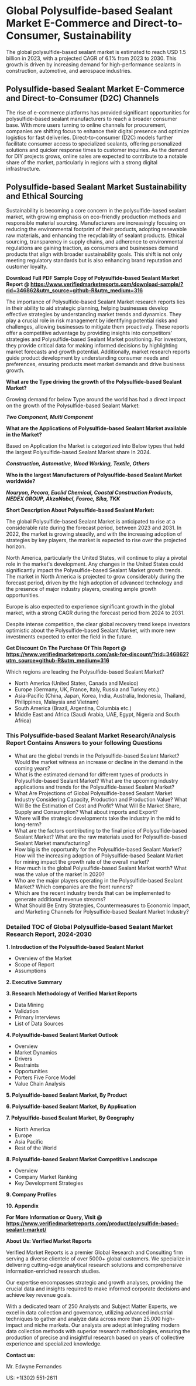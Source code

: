 <h1>Global Polysulfide-based Sealant Market E-Commerce and Direct-to-Consumer, Sustainability</h1><p class=""><p>The global polysulfide-based sealant market is estimated to reach USD 1.5 billion in 2023, with a projected CAGR of 6.1% from 2023 to 2030. This growth is driven by increasing demand for high-performance sealants in construction, automotive, and aerospace industries.</p><h2>Polysulfide-based Sealant Market E-Commerce and Direct-to-Consumer (D2C) Channels</h2><p>The rise of e-commerce platforms has provided significant opportunities for polysulfide-based sealant manufacturers to reach a broader consumer base. With more users turning to online channels for procurement, companies are shifting focus to enhance their digital presence and optimize logistics for fast deliveries. Direct-to-consumer (D2C) models further facilitate consumer access to specialized sealants, offering personalized solutions and quicker response times to customer inquiries. As the demand for DIY projects grows, online sales are expected to contribute to a notable share of the market, particularly in regions with a strong digital infrastructure.</p><h2>Polysulfide-based Sealant Market Sustainability and Ethical Sourcing</h2><p>Sustainability is becoming a core concern in the polysulfide-based sealant market, with growing emphasis on eco-friendly production methods and responsible material sourcing. Manufacturers are increasingly focusing on reducing the environmental footprint of their products, adopting renewable raw materials, and enhancing the recyclability of sealant products. Ethical sourcing, transparency in supply chains, and adherence to environmental regulations are gaining traction, as consumers and businesses demand products that align with broader sustainability goals. This shift is not only meeting regulatory standards but is also enhancing brand reputation and customer loyalty.</p></p><p class=""><strong>Download Full PDF Sample Copy of Polysulfide-based Sealant Market Report @ <a href="https://www.verifiedmarketreports.com/download-sample/?rid=346862&utm_source=github-R&utm_medium=316" target="_blank">https://www.verifiedmarketreports.com/download-sample/?rid=346862&utm_source=github-R&utm_medium=316</a></strong></p><p>The importance of&nbsp;Polysulfide-based Sealant Market research reports lies in their ability to aid strategic planning, helping businesses develop effective strategies by understanding market trends and dynamics. They play a crucial role in risk management by identifying potential risks and challenges, allowing businesses to mitigate them proactively. These reports offer a competitive advantage by providing insights into competitors' strategies and Polysulfide-based Sealant Market positioning. For investors, they provide critical data for making informed decisions by highlighting market forecasts and growth potential. Additionally, market research reports guide product development by understanding consumer needs and preferences, ensuring products meet market demands and drive business growth.</p><p><strong>What are the&nbsp;Type driving the growth of the Polysulfide-based Sealant Market?</strong></p><p id="" class="">Growing demand for below Type around the world has had a direct impact on the growth of the Polysulfide-based Sealant Market:</p><p class=""><em><strong>Two Component, Multi Component</strong></em></p><p class=""><strong>What are the&nbsp;Applications&nbsp;of Polysulfide-based Sealant Market available in the Market?</strong></p><p id="" class="">Based on Application the Market is categorized into Below types that held the largest Polysulfide-based Sealant Market share In 2024.</p><p class=""><em><strong>Construction, Automotive, Wood Working, Textile, Others</strong></em></p><p class=""><strong>Who is the largest Manufacturers of Polysulfide-based Sealant Market worldwide?</strong></p><p><em><strong>Nouryon, Pecora, Euclid Chemical, Coastal Construction Products, NEDEX GROUP, AkzoNobel, Fosroc, Sika, TKK</strong></em></p><p id="" class=""><strong>Short Description About Polysulfide-based Sealant Market:</strong></p><p>The global Polysulfide-based Sealant Market is anticipated to rise at a considerable rate during the forecast period, between 2023 and 2031. In 2022, the market is growing steadily, and with the increasing adoption of strategies by key players, the market is expected to rise over the projected horizon.</p><p>North America, particularly the United States, will continue to play a pivotal role in the market's development. Any changes in the United States could significantly impact the Polysulfide-based Sealant Market growth trends. The market in North America is projected to grow considerably during the forecast period, driven by the high adoption of advanced technology and the presence of major industry players, creating ample growth opportunities.</p><p>Europe is also expected to experience significant growth in the global market, with a strong CAGR during the forecast period from 2024 to 2031.</p><p>Despite intense competition, the clear global recovery trend keeps investors optimistic about the Polysulfide-based Sealant Market, with more new investments expected to enter the field in the future.</p><p id="" class=""><strong>Get Discount On The Purchase Of This Report @ <a href="https://www.verifiedmarketreports.com/ask-for-discount/?rid=346862?utm_source=github-R&utm_medium=316" target="_blank">https://www.verifiedmarketreports.com/ask-for-discount/?rid=346862?utm_source=github-R&utm_medium=316</a></strong></p><p class="">Which regions are leading the Polysulfide-based Sealant Market?</p><ul><li>North America (United States, Canada and Mexico)</li><li>Europe (Germany, UK, France, Italy, Russia and Turkey etc.)</li><li>Asia-Pacific (China, Japan, Korea, India, Australia, Indonesia, Thailand, Philippines, Malaysia and Vietnam)</li><li>South America (Brazil, Argentina, Columbia etc.)</li><li>Middle East and Africa (Saudi Arabia, UAE, Egypt, Nigeria and South Africa)</li></ul><h3 id="" class="">This Polysulfide-based Sealant Market Research/Analysis Report Contains Answers to your following Questions</h3><ul><li>What are the global trends in the Polysulfide-based Sealant Market? Would the market witness an increase or decline in the demand in the coming years?</li><li>What is the estimated demand for different types of products in Polysulfide-based Sealant Market? What are the upcoming industry applications and trends for the Polysulfide-based Sealant Market?</li><li>What Are Projections of Global Polysulfide-based Sealant Market Industry Considering Capacity, Production and Production Value? What Will Be the Estimation of Cost and Profit? What Will Be Market Share, Supply and Consumption? What about imports and Export?</li><li>Where will the strategic developments take the industry in the mid to long-term?</li><li>What are the factors contributing to the final price of Polysulfide-based Sealant Market? What are the raw materials used for Polysulfide-based Sealant Market manufacturing?</li><li>How big is the opportunity for the Polysulfide-based Sealant Market? How will the increasing adoption of Polysulfide-based Sealant Market for mining impact the growth rate of the overall market?</li><li>How much is the global Polysulfide-based Sealant Market worth? What was the value of the market In 2020?</li><li>Who are the major players operating in the Polysulfide-based Sealant Market? Which companies are the front runners?</li><li>Which are the recent industry trends that can be implemented to generate additional revenue streams?</li><li>What Should Be Entry Strategies, Countermeasures to Economic Impact, and Marketing Channels for Polysulfide-based Sealant Market Industry?</li></ul><h3 id="" class="">Detailed TOC of Global Polysulfide-based Sealant Market Research Report, 2024-2030</h3><p id="" class=""><strong>1. Introduction of the Polysulfide-based Sealant Market</strong></p><ul><li>Overview of the Market</li><li>Scope of Report</li><li>Assumptions</li></ul><p id="" class=""><strong>2. Executive Summary</strong></p><p id="" class=""><strong>3. Research Methodology of Verified Market Reports</strong></p><ul><li>Data Mining</li><li>Validation</li><li>Primary Interviews</li><li>List of Data Sources</li></ul><p id="" class=""><strong>4. Polysulfide-based Sealant Market Outlook</strong></p><ul><li>Overview</li><li>Market Dynamics</li><li>Drivers</li><li>Restraints</li><li>Opportunities</li><li>Porters Five Force Model</li><li>Value Chain Analysis</li></ul><p id="" class=""><strong>5. Polysulfide-based Sealant Market, By Product</strong></p><p id="" class=""><strong>6. Polysulfide-based Sealant Market, By Application</strong></p><p id="" class=""><strong>7. Polysulfide-based Sealant Market, By Geography</strong></p><ul><li>North America</li><li>Europe</li><li>Asia Pacific</li><li>Rest of the World</li></ul><p id="" class=""><strong>8. Polysulfide-based Sealant Market Competitive Landscape</strong></p><ul><li>Overview</li><li>Company Market Ranking</li><li>Key Development Strategies</li></ul><p id="" class=""><strong>9. Company Profiles</strong></p><p id="" class=""><strong>10. Appendix</strong></p><p id="" class=""><strong>For More Information or Query, Visit @ <a href="https://www.verifiedmarketreports.com/product/polysulfide-based-sealant-market/" target="_blank">https://www.verifiedmarketreports.com/product/polysulfide-based-sealant-market/</a></strong></p><p id="" class=""><strong>About Us: Verified Market Reports</strong></p><p id="" class="">Verified Market Reports is a premier Global Research and Consulting firm serving a diverse clientele of over 5000+ global customers. We specialize in delivering cutting-edge analytical research solutions and comprehensive information-enriched research studies.</p><p id="" class="">Our expertise encompasses strategic and growth analyses, providing the crucial data and insights required to make informed corporate decisions and achieve key revenue goals.</p><p id="" class="">With a dedicated team of 250 Analysts and Subject Matter Experts, we excel in data collection and governance, utilizing advanced industrial techniques to gather and analyze data across more than 25,000 high-impact and niche markets. Our analysts are adept at integrating modern data collection methods with superior research methodologies, ensuring the production of precise and insightful research based on years of collective experience and specialized knowledge.</p><p id="" class=""><strong>Contact us:</strong></p><p id="" class="">Mr. Edwyne Fernandes</p><p id="" class="">US: +1(302) 551-2611</p>
